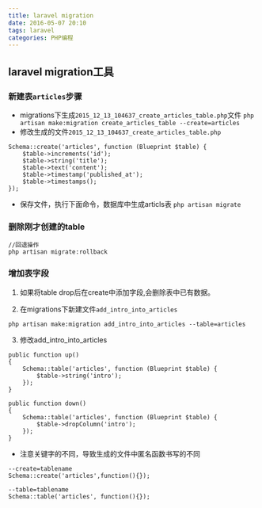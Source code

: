 ```yaml
---
title: laravel migration
date: 2016-05-07 20:10
tags: laravel
categories: PHP编程
---
```


## laravel migration工具
 
### 新建表`articles`步骤
 
* migrations下生成`2015_12_13_104637_create_articles_table.php`文件
`php artisan make:migration create_articles_table --create=articles`
* 修改生成的文件`2015_12_13_104637_create_articles_table.php`

```
Schema::create('articles', function (Blueprint $table) {
    $table->increments('id');
    $table->string('title');
    $table->text('content');
    $table->timestamp('published_at');
    $table->timestamps();
});
```

* 保存文件，执行下面命令，数据库中生成articls表
`php artisan migrate`

### 删除刚才创建的table
```
//回退操作
php artisan migrate:rollback
```
<!-- more -->
### 增加表字段

1. 如果将table drop后在create中添加字段,会删除表中已有数据。

2. 在migrations下新建文件`add_intro_into_articles`
```
php artisan make:migration add_intro_into_articles --table=articles

```

3. 修改add_intro_into_articles
```
public function up()
{
    Schema::table('articles', function (Blueprint $table) {
        $table->string('intro');
    });
}

public function down()
{
    Schema::table('articles', function (Blueprint $table) {
        $table->dropColumn('intro');
    });
}
```

* 注意关键字的不同，导致生成的文件中匿名函数书写的不同
```
--create=tablename
Schema::create('articles',function(){});

--table=tablename
Schema::table('articles', function(){});
```
